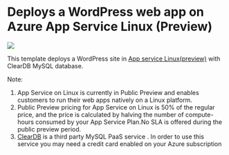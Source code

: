 # Deploys a WordPress web app on Azure App Service Linux (Preview)
<a href="https://portal.azure.com/#create/Microsoft.Template/uri/https%3A%2F%2Fraw.githubusercontent.com%2FSunbuild%2Fazure-quickstart-templates%2Fdev%2Fwordpress-app-service-linux%2Fazuredeploy.json" target="_blank">
  <img src="http://azuredeploy.net/deploybutton.png"/>
</a>

This template deploys a WordPress site in [App service Linux(preview)](https://docs.microsoft.com/en-us/azure/app-service/app-service-linux-readme) with ClearDB MySQL database. 

Note:

1. App Service on Linux is currently in Public Preview and enables customers to run their web apps natively on a Linux platform.
2. Public Preview pricing for App Service on Linux is 50% of the regular price, and the price is calculated by halving the number of compute-hours consumed by your App Service Plan.No SLA is offered during the public preview period.
3. [ClearDB](http://w2.cleardb.net/azure/) is a third party MySQL PaaS service . In order to use this service you may need a credit card enabled on your Azure subscription 




